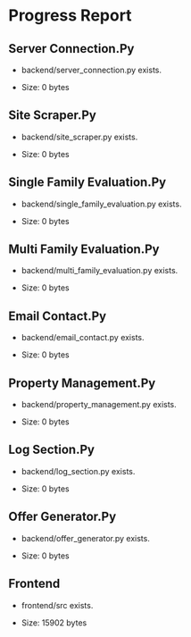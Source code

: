 # Progress Report

## Server Connection.Py

- backend/server_connection.py exists.

- Size: 0 bytes

## Site Scraper.Py

- backend/site_scraper.py exists.

- Size: 0 bytes

## Single Family Evaluation.Py

- backend/single_family_evaluation.py exists.

- Size: 0 bytes

## Multi Family Evaluation.Py

- backend/multi_family_evaluation.py exists.

- Size: 0 bytes

## Email Contact.Py

- backend/email_contact.py exists.

- Size: 0 bytes

## Property Management.Py

- backend/property_management.py exists.

- Size: 0 bytes

## Log Section.Py

- backend/log_section.py exists.

- Size: 0 bytes

## Offer Generator.Py

- backend/offer_generator.py exists.

- Size: 0 bytes

## Frontend

- frontend/src exists.

- Size: 15902 bytes

